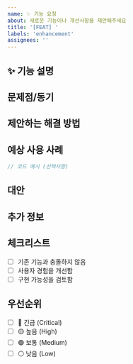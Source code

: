```yaml
---
name: ✨ 기능 요청
about: 새로운 기능이나 개선사항을 제안해주세요
title: '[FEAT] '
labels: 'enhancement'
assignees: ''
---
```


## ✨ 기능 설명

<!-- 원하는 기능에 대해 명확하고 간결하게 설명해주세요 -->

## 문제점/동기

<!-- 이 기능이 해결하려는 문제나 필요한 이유를 설명해주세요 -->

## 제안하는 해결 방법

<!-- 이 기능이 어떻게 작동해야 하는지 설명해주세요 -->

## 예상 사용 사례

<!-- 이 기능을 어떻게 사용할 것인지 예시를 들어주세요 -->

```typescript
// 코드 예시 (선택사항)
```

## 대안

<!-- 고려해본 다른 대안이 있다면 설명해주세요 -->

## 추가 정보

<!-- 목업, 다이어그램, 참고 자료 등을 첨부해주세요 -->

## 체크리스트

- [ ] 기존 기능과 충돌하지 않음
- [ ] 사용자 경험을 개선함
- [ ] 구현 가능성을 검토함

## 우선순위

- [ ] 🔴 긴급 (Critical)
- [ ] 🟡 높음 (High)
- [ ] 🟢 보통 (Medium)
- [ ] ⚪ 낮음 (Low)
